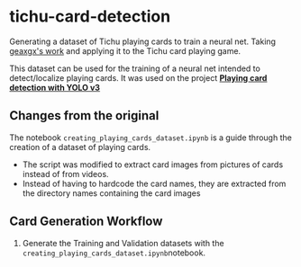 # tichu-card-detection
Generating a dataset of Tichu playing cards to train a neural net. Taking [geaxgx's work](https://github.com/geaxgx/playing-card-detection) and applying it to the Tichu card playing game.

This dataset can be used for the training of a neural net intended to detect/localize playing cards. It was used on the project __[Playing card detection with YOLO v3](https://youtu.be/pnntrewH0xg)__

## Changes from the original 
The notebook ```creating_playing_cards_dataset.ipynb``` is a guide through the creation of a dataset of playing cards.
 - The script was modified to extract card images from pictures of cards instead of from videos.
 - Instead of having to hardcode the card names, they are extracted from the directory names containing the card images

## Card Generation Workflow
1. Generate the Training and Validation datasets with the ```creating_playing_cards_dataset.ipynb```notebook.
